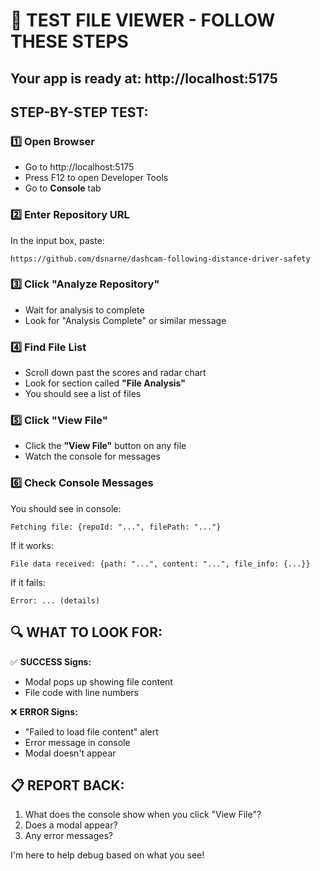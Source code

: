 # 🎯 TEST FILE VIEWER - FOLLOW THESE STEPS

## Your app is ready at: http://localhost:5175

## STEP-BY-STEP TEST:

### 1️⃣ Open Browser
- Go to http://localhost:5175
- Press F12 to open Developer Tools
- Go to **Console** tab

### 2️⃣ Enter Repository URL
In the input box, paste:
```
https://github.com/dsnarne/dashcam-following-distance-driver-safety
```

### 3️⃣ Click "Analyze Repository"
- Wait for analysis to complete
- Look for "Analysis Complete" or similar message

### 4️⃣ Find File List
- Scroll down past the scores and radar chart
- Look for section called **"File Analysis"**
- You should see a list of files

### 5️⃣ Click "View File"
- Click the **"View File"** button on any file
- Watch the console for messages

### 6️⃣ Check Console Messages
You should see in console:
```
Fetching file: {repoId: "...", filePath: "..."}
```

If it works:
```
File data received: {path: "...", content: "...", file_info: {...}}
```

If it fails:
```
Error: ... (details)
```

## 🔍 WHAT TO LOOK FOR:

✅ **SUCCESS Signs:**
- Modal pops up showing file content
- File code with line numbers

❌ **ERROR Signs:**
- "Failed to load file content" alert
- Error message in console
- Modal doesn't appear

## 📋 REPORT BACK:

1. What does the console show when you click "View File"?
2. Does a modal appear?
3. Any error messages?

I'm here to help debug based on what you see!
